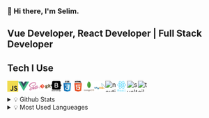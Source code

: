 ### 👋 Hi there, I'm Selim.

## Vue Developer, React Developer |  Full Stack Developer

## Tech I Use

<img  align="left" src="https://raw.githubusercontent.com/github/explore/80688e429a7d4ef2fca1e82350fe8e3517d3494d/topics/javascript/javascript.png" width="25" height="25">



<img  align="left" src="https://raw.githubusercontent.com/github/explore/80688e429a7d4ef2fca1e82350fe8e3517d3494d/topics/vue/vue.png" width="25" height="25">

<img  align="left" src="https://raw.githubusercontent.com/github/explore/80688e429a7d4ef2fca1e82350fe8e3517d3494d/topics/sass/sass.png" width="25" height="25">

<img  align="left" src="https://raw.githubusercontent.com/github/explore/80688e429a7d4ef2fca1e82350fe8e3517d3494d/topics/git/git.png" width="25" height="25">


  <img
    src="https://raw.githubusercontent.com/devicons/devicon/master/icons/bootstrap/bootstrap-plain-wordmark.svg"
    alt="bootstrap"
    align="left"
    width="25"
    height="25"
  />

 <img
    src="https://raw.githubusercontent.com/devicons/devicon/master/icons/css3/css3-original-wordmark.svg"
    alt="css3"
    align="left"
    width="25"
    height="25"
  />


  <img
    src="https://raw.githubusercontent.com/devicons/devicon/master/icons/html5/html5-original-wordmark.svg"
    alt="html5"
    align="left"
    width="25"
    height="25"
  />

   <img
    src="https://raw.githubusercontent.com/devicons/devicon/master/icons/mongodb/mongodb-original-wordmark.svg"
    alt="mongodb"
    align="left"
    width="25"
    height="25"
  />

  <img
    src="https://raw.githubusercontent.com/devicons/devicon/master/icons/mysql/mysql-original-wordmark.svg"
    alt="mysql"
    align="left"
    width="25"
    height="25"
  />

   <img
    src="https://cdn.worldvectorlogo.com/logos/nextjs-2.svg"
    alt="nextjs"
    align="left"
    width="25"
    height="25"
  />

   <img
    src="https://raw.githubusercontent.com/devicons/devicon/master/icons/react/react-original-wordmark.svg"
    alt="react"
    align="left"
    width="25"
    height="25"
  />

  <img
    src="https://upload.wikimedia.org/wikipedia/commons/1/1b/Svelte_Logo.svg"
    alt="svelte"
    align="left"
    width="25"
    height="25"
  />

 <img
    src="https://www.vectorlogo.zone/logos/tailwindcss/tailwindcss-icon.svg"
    alt="tailwind"
    align="left"
    width="25"
    height="25"
  />

  

  
<br />
<br />

<details>
<summary> 💡 Github Stats</summary>

<img src="https://github-readme-stats.vercel.app/api?username=jushcmd&show_icons=true&theme=radical" >
</details>


<details>
<summary> 💡 Most Used Langueages</summary>

 <img height=200 align="center" src="https://github-readme-stats.vercel.app/api/top-langs?username=jushcmd&layout=compact&langs_count=8&card_width=320" />

</details>
